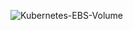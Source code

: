 ![Kubernetes-EBS-Volume](https://github.com/user-attachments/assets/1d877813-fbff-4cfb-9c59-59cc76f6b6ec)
